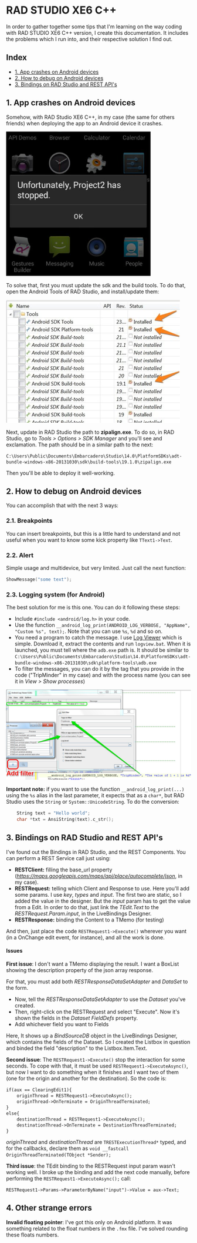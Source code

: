 # RAD STUDIO XE6 C++

In order to gather together some tips that I'm learning on the way coding with RAD STUDIO XE6 C++ version, I create this documentation. It includes the problems which I run into, and their respective solution I find out.

## Index

- [1. App crashes on Android devices](#1-app-crashes-on-android-devices) 
- [2. How to debug on Android devices](#2-how-to-debug-on-android-devices) 
- [3. Bindings on RAD Studio and REST API's](#3-bindings-on-rad-studio-and-rest-apis) 



## 1. App crashes on Android devices
Somehow, with RAD Studio XE6 C++, in my case (the same for others friends) when deploying the app to an Android device it crashes. 

![App crashes](img_docs/00__app_crashes.jpg)

To solve that, first you must update the sdk and the build tools. To do that, open the Android Tools of RAD Studio, and install/update them:

![SDK updates](img_docs/01__sdk_updates.jpg)

Next, update in RAD Studio the path to **zipalign.exe**. To do so, in RAD Studio, go to *Tools > Options > SDK Manager* and you'll see and exclamation. The path should be in a similar path to the next:
```
C:\Users\Public\Documents\Embarcadero\Studio\14.0\PlatformSDKs\adt-bundle-windows-x86-20131030\sdk\build-tools\19.1.0\zipalign.exe
```
Then you'll be able to deploy it well-working.

## 2. How to debug on Android devices

You can accomplish that with the next 3 ways:

### 2.1. Breakpoints
You can insert breakpoints, but this is a little hard to understand and not useful when you want to know some kick property like `TText1->Text`. 

### 2.2. Alert
Simple usage and multidevice, but very limited. Just call the next function:
```c++
ShowMessage("some text");
```

### 2.3. Logging system (for Android)
The best solution for me is this one. You can do it following these steps:
  - Include `#include <android/log.h>` in your code.
  - Use the function `__android_log_print(ANDROID_LOG_VERBOSE, "AppName", "Custom %s", text);`. Note that you can use `%s`, `%d` and so on.
  - You need a program to catch the message. I use [Log Viewer](https://bitbucket.org/mlopatkin/android-log-viewer/downloads) which is simple. Download it, extract the contents and run `logview.bat`. When it is launched, you must tell where the `adb.exe` path is. It should be similar to `C:\Users\Public\Documents\Embarcadero\Studio\14.0\PlatformSDKs\adt-bundle-windows-x86-20131030\sdk\platform-tools\adb.exe`
  - To filter the messages, you can do it by the tag that you provide in the code ("TripMinder" in my case) and with the process name (you can see it in _View > Show processes_)
  
  ![Log Viewer](img_docs/02__log_viewer.jpg)

**Important note:** if you want to use the function `__android_log_print(...)` using the `%s` alias in the last parameter, it expects that as a `char*`, but RAD Studio uses the `String` or `System::UnicodeString`. To do the conversion:
```c++
	String text = "Hello world";
	char *txt = AnsiString(text).c_str();
```


## 3. Bindings on RAD Studio and REST API's

I've found out the Bindings in RAD Studio, and the REST Components. You can perform a REST Service call just using:

- **RESTClient:** filling the base_url property (*https://maps.googleapis.com/maps/api/place/autocomplete/json*, in my case).
- **RESTRequest:** telling which Client and Response to use. Here you'll add some params. I use *key*, *types* and *input*. The first two are static, so I added the value in the designer. But the *input* param has to get the value from a Edit. In order to do that, just link the *TEdit.Text* to the *RESTRequest.Param.input*, in the LiveBindings Designer. 
- **RESTResponse:** binding the Content to a TMemo (for testing)

And then, just place the code `RESTRequest1->Execute()` wherever you want (in a OnChange edit event, for instance), and all the work is done.

#### Issues

**First issue**: I don't want a TMemo displaying the result. I want a BoxList showing the description property of the json array response.

For that, you must add both *RESTResponseDataSetAdapter* and *DataSet* to the form.
 
- Now, tell the *RESTResponseDataSetAdapter* to use the *Dataset* you've created. 
- Then, right-click on the RESTRequest and select "Execute". Now it's shown the fields in the *Dataset FieldDefs* property.
- Add whichever field you want to Fields

Here, It shows up a *BindSourceDB* object in the LiveBindings Designer, which contains the fields of the Dataset. So I created the Listbox in question and binded the field "description" to the Listbox.Item.Text.


**Second issue**: The `RESTRequest1->Execute()` stop the interaction for some seconds. To cope with that, it must be used `RESTRequest1->ExecuteAsync()`, but now I want to do something when it finishes and I want two of them (one for the origin and another for the destination). So the code is:

    if(aux == ClearingEdit1){
		originThread = RESTRequest1->ExecuteAsync();
		originThread->OnTerminate = OriginThreadTerminated;
	}
	else{
		destinationThread = RESTRequest1->ExecuteAsync();
		destinationThread->OnTerminate = DestinationThreadTerminated;
	}

*originThread* and *destinationThread* are `TRESTExecutionThread*` typed, and for the callbacks, declare them as `void __fastcall OriginThreadTerminated(TObject *Sender);`


**Third issue**: the TEdit binding to the RESTRequest input param wasn't working well. I broke up the binding and add the next code manually, before performing the `RESTRequest1->ExecuteAsync();` call:

    RESTRequest1->Params->ParameterByName("input")->Value = aux->Text;



## 4. Other strange errors

**Invalid floating pointer**: I've got this only on Android platform. It was something related to the float numbers in the `.fmx` file. I've solved rounding these floats numbers.